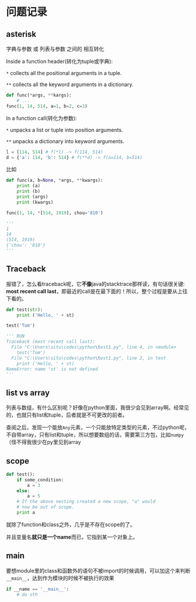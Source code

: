 # 问题记录

## asterisk

字典与参数 或 列表与参数 之间的 相互转化

Inside a function header(转化为tuple或字典):

`*` collects all the positional arguments in a tuple.

`**` collects all the keyword arguments in a dictionary.

``` python
def func(*args, **kargs):
    # ...
func(1, 14, 514, a=1, b=2, c=3)
```

In a function call(转化为参数):

`*` unpacks a list or tuple into position arguments.

`**` unpacks a dictionary into keyword arguments.

``` python
l = [114, 514] # f(*l) -> f(114, 514)
d = {'a': 114, 'b': 514} # f(**d) -> f(a=114, b=514)
```

比如

``` python
def func(a, b=None, *args, **kwargs):
    print (a)
    print (b)
    print (args)
    print (kwargs)

func(1, 14, *[514, 1919], chou='810')

'''
1
14
(514, 1919)
{'chou': '810'}
'''
```

## Traceback

报错了，怎么看traceback呢，它**不像**java的stacktrace那样读，有句话很关键: **most recent call last**，即最近的call是在最下面的！所以，整个过程是要从上往下看的。

``` python
def test(str):
    print ('Hello, ' + st)

test('Tom')

''' RUN
Traceback (most recent call last):
  File "C:\Users\situ\codes\python\test1.py", line 4, in <module>
    test('Tom')
  File "C:\Users\situ\codes\python\test1.py", line 2, in test
    print ('Hello, ' + st)
NameError: name 'st' is not defined
'''
```

## list vs array

列表与数组，有什么区别呢？好像在python里面，我很少会见到array啊。经常见的，也就只有list和tuple，后者就是不可更改的前者。

查阅之后，发现一个能放`Any`元素，一个只能放特定类型的元素，不过python呢，不自带array，只有list和tuple，所以想要数组的话，需要第三方包，比如`numpy`（怪不得我很少在py里见到array

## scope

``` python
def test():
    if some_condition:
        a = 3
    else:
        a = 5
    # If the above nesting created a new scope, "a" would
    # now be out of scope.
    print a
```

就除了function和class之外，几乎是不存在scope的了。

并且变量名**就只是一个name**而已，它指到某一个对象上。

## main

要想module里的class和函数外的语句不被import的时候调用，可以加这个来判断`__main__`，达到作为模块的时候不被执行的效果

``` python
if __name == '__main__':
    # do sth
```
